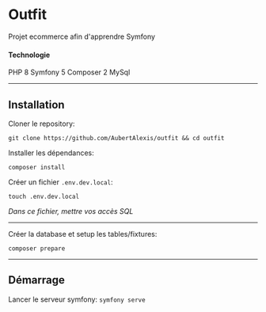 # Outfit

Projet ecommerce afin d'apprendre Symfony

#### Technologie
PHP 8
Symfony 5
Composer 2
MySql

____
## Installation

Cloner le repository:

`git clone https://github.com/AubertAlexis/outfit && cd outfit`

Installer les dépendances:

`composer install`


Créer un fichier `.env.dev.local`:

`touch .env.dev.local`

_Dans ce fichier, mettre vos accès SQL_

---

Créer la database et setup les tables/fixtures:

`composer prepare`

____

## Démarrage

Lancer le serveur symfony:
`symfony serve`
